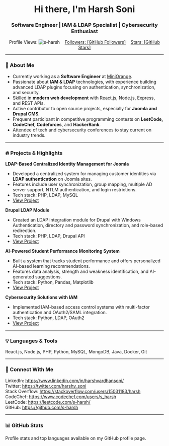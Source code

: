 <h1 align="center">Hi there, I'm Harsh Soni</h1>
<h3 align="center">Software Engineer | IAM & LDAP Specialist | Cybersecurity Enthusiast</h3>

<p align="center">
  Profile Views:  
  <img src="https://komarev.com/ghpvc/?username=s-harsh&label=Profile%20Views&color=0e75b6&style=flat" alt="s-harsh" />
  &nbsp;&nbsp;
  <a href="https://github.com/s-harsh?tab=followers">Followers: [GitHub Followers]</a>  
  &nbsp;&nbsp;
  <a href="https://github.com/s-harsh?tab=repositories">Stars: [GitHub Stars]</a>
</p>

---

### 🚀 About Me
- Currently working as a **Software Engineer** at [MiniOrange](https://www.miniorange.com).  
- Passionate about **IAM & LDAP** technologies, with experience building advanced LDAP plugins focusing on authentication, synchronization, and security.  
- Skilled in **modern web development** with React.js, Node.js, Express, and REST APIs.  
- Active contributor to open source projects, especially for **Joomla and Drupal CMS**.  
- Frequent participant in competitive programming contests on **LeetCode, CodeChef, Codeforces**, and **HackerRank**.  
- Attendee of tech and cybersecurity conferences to stay current on industry trends.

---

### 🔥 Projects & Highlights

**LDAP-Based Centralized Identity Management for Joomla**  
- Developed a centralized system for managing customer identities via **LDAP authentication** on Joomla sites.  
- Features include user synchronization, group mapping, multiple AD server support, NTLM authentication, and login restrictions.  
- Tech stack: PHP, LDAP, MySQL  
- [View Project](https://github.com/s-harsh/joomla-ldap-plugin)

**Drupal LDAP Module**  
- Created an LDAP integration module for Drupal with Windows Authentication, directory and password synchronization, and role-based redirection.  
- Tech stack: PHP, LDAP, Drupal API  
- [View Project](https://github.com/s-harsh/drupal-ldap-module)

**AI-Powered Student Performance Monitoring System**  
- Built a system that tracks student performance and offers personalized AI-based learning recommendations.  
- Features data analysis, strength and weakness identification, and AI-generated suggestions.  
- Tech stack: Python, Pandas, Matplotlib  
- [View Project](https://github.com/s-harsh/student-performance-monitor)

**Cybersecurity Solutions with IAM**  
- Implemented IAM-based access control systems with multi-factor authentication and OAuth2/SAML integration.  
- Tech stack: Python, LDAP, OAuth2  
- [View Project](https://github.com/s-harsh/iam-cybersecurity-solutions)

---

### 💡 Languages & Tools

React.js, Node.js, PHP, Python, MySQL, MongoDB, Java, Docker, Git

---

### 🔗 Connect With Me

LinkedIn: https://www.linkedin.com/in/harshvardhansoni/  
Twitter: https://twitter.com/harshv_soni  
Stack Overflow: https://stackoverflow.com/users/15031183/harsh  
CodeChef: https://www.codechef.com/users/s_harsh  
LeetCode: https://leetcode.com/s-harsh/  
GitHub: https://github.com/s-harsh

---

### 📊 GitHub Stats
Profile stats and top languages available on my GitHub profile page.
